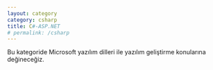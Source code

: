 ```yaml
---
layout: category
category: csharp
title: C#-ASP.NET
# permalink: /csharp
---
```


<div class="message">
  Bu kategoride Microsoft yazılım dilleri ile yazılım geliştirme konularına değineceğiz. 
</div>
